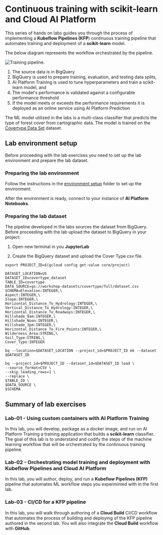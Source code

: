 # Continuous training with scikit-learn and Cloud AI Platform

This series of hands on labs guides you through the process of implementing a **Kubeflow Pipelines (KFP**) continuous training pipeline that automates training and deployment of a **scikit-learn** model. 

The below diagram represents the workflow orchestrated by the pipeline.

![Training pipeline](/images/kfp-caip.png).

1. The source data is in BigQuery
2. BigQuery is used to prepare training, evaluation, and testing data splits, 
3. AI Platform Training is used to tune hyperparameters and train a scikit-learn model, and
4. The model's performance is validated against a configurable performance threshold
4. If the model meets or exceeds the performance requirements it is deployed as an online service using AI Platform Prediction

The ML model utilized in the labs  is a multi-class classifier that predicts the type of  forest cover from cartographic data. The model is trained on the [Covertype Data Set](/datasets/covertype/README.md) dataset.

## Lab environment setup
Before proceeding with the lab exercises you need to set up the lab environment and prepare the lab dataset.

### Preparing the lab environment
Follow the instructions in the [environment setup](/environment-setup) folder to set up the environment. 

After the environment is ready, connect to your instance of **AI Platform Notebooks**.

### Preparing the lab dataset
The pipeline developed in the labs sources the dataset from BigQuery. Before proceeding with the lab upload the dataset to BigQuery in your project:

1. Open new terminal in you **JupyterLab**

2. Create the BigQuery dataset and upload the Cover Type csv file.
```
export PROJECT_ID=$(gcloud config get-value core/project)

DATASET_LOCATION=US
DATASET_ID=covertype_dataset
TABLE_ID=covertype
DATA_SOURCE=gs://workshop-datasets/covertype/full/dataset.csv
SCHEMA=Elevation:INTEGER,\
Aspect:INTEGER,\
Slope:INTEGER,\
Horizontal_Distance_To_Hydrology:INTEGER,\
Vertical_Distance_To_Hydrology:INTEGER,\
Horizontal_Distance_To_Roadways:INTEGER,\
Hillshade_9am:INTEGER,\
Hillshade_Noon:INTEGER,\
Hillshade_3pm:INTEGER,\
Horizontal_Distance_To_Fire_Points:INTEGER,\
Wilderness_Area:STRING,\
Soil_Type:STRING,\
Cover_Type:INTEGER

bq --location=$DATASET_LOCATION --project_id=$PROJECT_ID mk --dataset $DATASET_ID

bq --project_id=$PROJECT_ID --dataset_id=$DATASET_ID load \
--source_format=CSV \
--skip_leading_rows=1 \
--replace \
$TABLE_ID \
$DATA_SOURCE \
$SCHEMA
```


## Summary of lab exercises
### Lab-01 - Using custom containers with AI Platform Training
In this lab, you will develop, package as a docker image, and run on AI Platform Training a training application that builds a **scikit-learn** classifier. The goal of this lab is to understand and codify the steps of the machine learning workflow that will be orchestrated by the continuous training pipeline.


### Lab-02 - Orchestrating model training and deployment with Kubeflow Pipelines and Cloud AI Platform
In this lab, you will author, deploy, and run a **Kubeflow Pipelines (KFP)** pipeline that automates ML workflow steps you experminted with in the first lab.

### Lab-03 - CI/CD for a KFP pipeline
In this lab, you will walk through authoring of a **Cloud Build** CI/CD workflow that automates the process of building and deploying of the KFP pipeline authored in the second lab. You will also integrate the **Cloud Build** workflow with **GitHub**.



